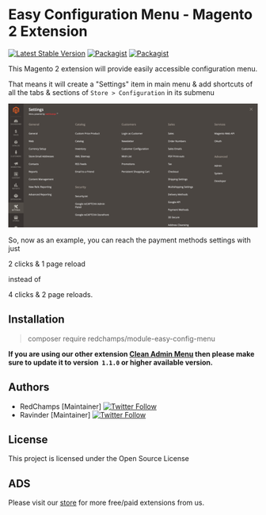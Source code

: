 # Easy Configuration Menu - Magento 2 Extension 

[![Latest Stable Version](https://img.shields.io/packagist/v/redchamps/module-easy-config-menu.svg?style=flat-square)](https://packagist.org/packages/redchamps/module-easy-config-menu)  [![Packagist](https://img.shields.io/packagist/dt/redchamps/module-easy-config-menu.svg?style=flat-square)](https://packagist.org/packages/redchamps/module-easy-config-menu/stats) [![Packagist](https://img.shields.io/packagist/dm/redchamps/module-easy-config-menu.svg?style=flat-square)](https://packagist.org/packages/redchamps/module-easy-config-menu/stats)

This Magento 2 extension will provide easily accessible configuration menu. 

That means it will create a "Settings" item in main menu & add shortcuts of all the tabs &
sections of `Store > Configuration` in its submenu

![Navigation](https://raw.githubusercontent.com/redchamps/repo-images/master/easy-config-menu/menu-view.png)

So, now as an example, you can reach the payment methods settings with just 

2 clicks & 1 page reload 

instead of 

4 clicks & 2 page reloads.

## Installation

> composer require redchamps/module-easy-config-menu

**If you are using our other extension [Clean Admin Menu](https://github.com/redchamps/clean-admin-menu) then please make sure to update it to version` 1.1.0` or higher available version.**

## Authors

- RedChamps [Maintainer] [![Twitter Follow](https://img.shields.io/twitter/follow/_redChamps.svg?style=social)](https://twitter.com/_redChamps)
- Ravinder [Maintainer] [![Twitter Follow](https://img.shields.io/twitter/follow/_iAmRav.svg?style=social)](https://twitter.com/_iAmRav)


## License

This project is licensed under the Open Source License 

## ADS

Please visit our [store](https://redchamps.com?utm_source="easy-config-menu-github") for more free/paid extensions from us.
